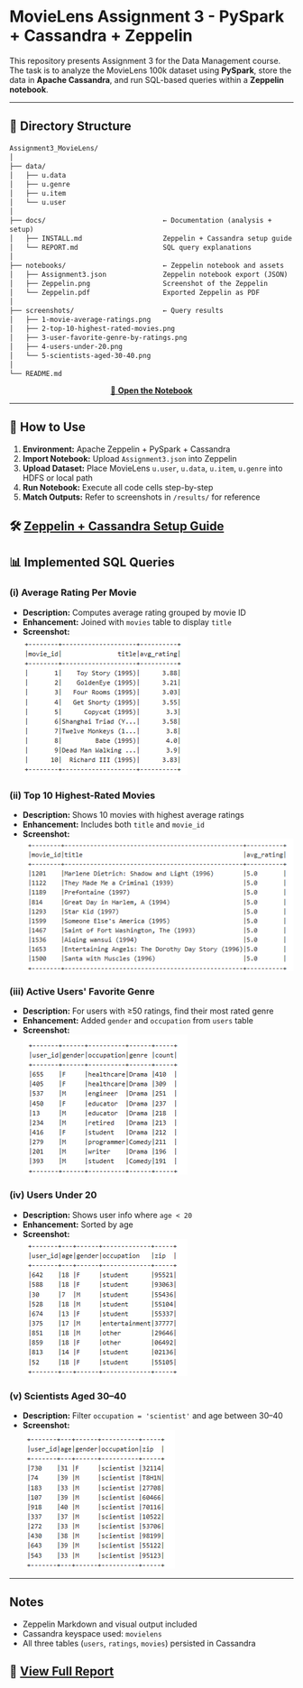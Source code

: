 # MovieLens Assignment 3 - PySpark + Cassandra + Zeppelin

This repository presents Assignment 3 for the Data Management course. The task is to analyze the MovieLens 100k dataset using **PySpark**, store the data in **Apache Cassandra**, and run SQL-based queries within a **Zeppelin notebook**.

---

## 📂 Directory Structure

```
Assignment3_MovieLens/
│
├── data/                            
│   ├── u.data
│   ├── u.genre
│   ├── u.item
│   └── u.user
│
├── docs/                             ← Documentation (analysis + setup)
│   ├── INSTALL.md                    Zeppelin + Cassandra setup guide
│   └── REPORT.md                     SQL query explanations
│
├── notebooks/                        ← Zeppelin notebook and assets
│   ├── Assignment3.json              Zeppelin notebook export (JSON)
│   ├── Zeppelin.png                  Screenshot of the Zeppelin
│   └── Zeppelin.pdf                  Exported Zeppelin as PDF
│
├── screenshots/                      ← Query results 
│   ├── 1-movie-average-ratings.png
│   ├── 2-top-10-highest-rated-movies.png
│   ├── 3-user-favorite-genre-by-ratings.png
│   ├── 4-users-under-20.png
│   └── 5-scientists-aged-30-40.png
│             
└── README.md                       
```

<p align="center">
  <a href="notebook/Zeppelin.png" target="_blank">
    📄 <strong>Open the Notebook</strong>
  </a>
</p>



---

## 🚀 How to Use

1. **Environment:** Apache Zeppelin + PySpark + Cassandra
2. **Import Notebook:** Upload `Assignment3.json` into Zeppelin
3. **Upload Dataset:** Place MovieLens `u.user`, `u.data`, `u.item`, `u.genre` into HDFS or local path
4. **Run Notebook:** Execute all code cells step-by-step
5. **Match Outputs:** Refer to screenshots in `/results/` for reference

🛠 [Zeppelin + Cassandra Setup Guide](docs/INSTALL.md)
---

## 📊 Implemented SQL Queries

### (i) Average Rating Per Movie
- **Description:** Computes average rating grouped by movie ID
- **Enhancement:** Joined with `movies` table to display `title`
- **Screenshot:**  
![](screenshots/1-movie-average-ratings.png)

### (ii) Top 10 Highest-Rated Movies
- **Description:** Shows 10 movies with highest average ratings
- **Enhancement:** Includes both `title` and `movie_id`
- **Screenshot:**    
![](screenshots/2-top-10-highest-rated-movies.png)

### (iii) Active Users' Favorite Genre
- **Description:** For users with ≥50 ratings, find their most rated genre
- **Enhancement:** Added `gender` and `occupation` from `users` table
- **Screenshot:**  
![](screenshots/3-user-favorite-genre-by-ratings.png)

### (iv) Users Under 20
- **Description:** Shows user info where `age < 20`
- **Enhancement:** Sorted by age
- **Screenshot:**  
![](screenshots/4-users-under-20.png)

### (v) Scientists Aged 30–40
- **Description:** Filter `occupation = 'scientist'` and age between 30–40
- **Screenshot:**  
![](screenshots/5-scientists-aged-30-40.png)

---

##  Notes

- Zeppelin Markdown and visual output included
- Cassandra keyspace used: `movielens`
- All three tables (`users`, `ratings`, `movies`) persisted in Cassandra

📄 [View Full Report](docs/REPORT.md)  
---

